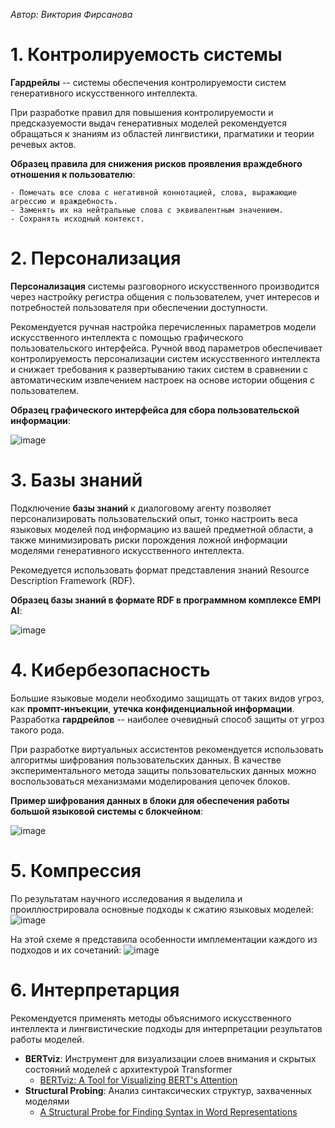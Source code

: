*Автор: Виктория Фирсанова*

# 1. Контролируемость системы

**Гардрейлы** -- системы обеспечения контролируемости систем генеративного искусственного интеллекта.

При разработке правил для повышения контролируемости и предсказуемости выдач генеративных моделей рекомендуется обращаться к знаниям из областей лингвистики, прагматики и теории речевых актов.

**Образец правила для снижения рисков проявления враждебного отношения к пользователю**:

```
- Помечать все слова с негативной коннотацией, слова, выражающие агрессию и враждебность. 
- Заменять их на нейтральные слова с эквивалентным значением. 
- Сохранять исходный контекст.
```
# 2. Персонализация

**Персонализация** системы разговорного искусственного производится через настройку регистра общения с пользователем, учет интересов и потребностей пользователя при обеспечении доступности.

Рекомендуется ручная настройка перечисленных параметров модели искусственного интеллекта с помощью графического пользовательского интерфейса. Ручной ввод параметров обеспечивает контролируемость персонализации систем искусственного интеллекта и снижает требования к развертыванию таких систем в сравнении с автоматическим извлечением настроек на основе истории общения с пользователем.

**Образец графического интерфейса для сбора пользовательской информации**:

![image](https://github.com/user-attachments/assets/021df51d-ca3e-4550-bdf0-6a39c7b5ea3a)

# 3. Базы знаний

Подключение **базы знаний** к диалоговому агенту позволяет персонализировать пользовательский опыт, тонко настроить веса языковых моделей под информацию из вашей предметной области, а также минимизировать риски порождения ложной информации моделями генеративного искусственного интеллекта. 

Рекомедуется использовать формат представления знаний Resource Description Framework (RDF).

**Образец базы знаний в формате RDF в программном комплексе EMPI AI**:

![image](https://github.com/user-attachments/assets/ce1cf418-6e02-4911-af8c-d3496a3ae7b3)

# 4. Кибербезопасность

Большие языковые модели необходимо защищать от таких видов угроз, как **промпт-инъекции**, **утечка конфиденциальной информации**. Разработка **гардрейлов** -- наиболее очевидный способ защиты от угроз такого рода.

При разработке виртуальных ассистентов рекомендуется использовать алгоритмы шифрования пользовательских данных. В качестве экспериментального метода защиты пользовательских данных можно воспользоваться механизмами моделирования цепочек блоков.

**Пример шифрования данных в блоки для обеспечения работы большой языковой системы с блокчейном**:

![image](https://github.com/user-attachments/assets/33c492ff-ad07-4dc2-a94e-7a234a9d8a4f)

# 5. Компрессия

По результатам научного исследования я выделила и проиллюстрировала основные подходы к сжатию языковых моделей:
![image](https://github.com/user-attachments/assets/a36ff76d-2a8f-4ccb-ac4b-764679f69886)

На этой схеме я представила особенности имплементации каждого из подходов и их сочетаний:
![image](https://github.com/user-attachments/assets/f88db682-34c6-4852-a217-979fbcfe6291)

# 6. Интерпретарция

Рекомендуется применять методы объяснимого искусственного интеллекта и лингвистические подходы для интерпретации результатов работы моделей.

- **BERTviz**: Инструмент для визуализации слоев внимания и скрытых состояний моделей с архитектурой Transformer
     - [BERTviz: A Tool for Visualizing BERT's Attention](https://github.com/jessevig/bertviz)
- **Structural Probing**: Анализ синтаксических структур, захваченных моделями
     - [A Structural Probe for Finding Syntax in Word Representations](https://github.com/john-hewitt/structural-probes)
